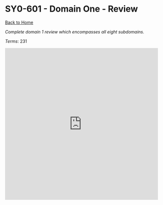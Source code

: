 # SY0-601 - Domain One - Review

[Back to Home](/../../../index.html)

_Complete domain 1 review which encompasses all eight subdomains._

_Terms_: 231

<iframe src="https://quizlet.com/845023586/test/embed?i=35mna1&x=1jj1" height="500" width="100%" style="border:0"></iframe>